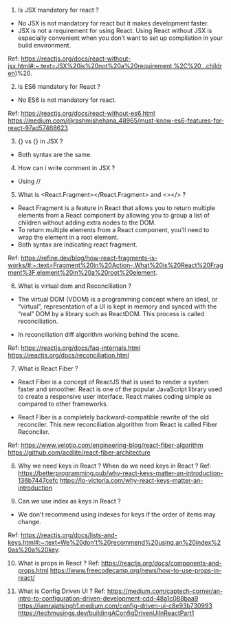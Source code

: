1. Is JSX mandatory for react ?
- No JSX is not mandatory for react but it makes development faster.
- JSX is not a requirement for using React. Using React without JSX is especially convenient when you don’t want to set up compilation in your build environment.

Ref: 
https://reactjs.org/docs/react-without-jsx.html#:~:text=JSX%20is%20not%20a%20requirement,%2C%20...children)%20.

2. Is ES6 mandatory for React ?
- No ES6 is not mandatory for react.

Ref:
https://reactjs.org/docs/react-without-es6.html
https://medium.com/@rashmishehana_48965/must-know-es6-features-for-react-97ad57468623

3. {<TitleComponent/>} vs {<TitleComponent></TitleComponent>} in JSX ?
- Both syntax are the same.

4. How can i write comment in JSX ?
- Using //

5. What is <React.Fragment></React.Fragment> and <></> ?
- React Fragment is a feature in React that allows you to return multiple elements from a React component by allowing you to group a list of children without adding extra nodes to the DOM. 
- To return multiple elements from a React component, you'll need to wrap the element in a root element.
- Both syntax are indicating react fragment.

Ref:
https://refine.dev/blog/how-react-fragments-is-works/#:~:text=Fragment%20in%20Action-,What%20is%20React%20Fragment%3F,element%20in%20a%20root%20element.

6. What is virtual dom and  Reconciliation ?
- The virtual DOM (VDOM) is a programming concept where an ideal, or “virtual”, representation of a UI is kept in memory and synced with the “real” DOM by a library such as ReactDOM. This process is called reconciliation.

- In reconciliation diff algorithm working behind the scene.

Ref:
https://reactjs.org/docs/faq-internals.html
https://reactjs.org/docs/reconciliation.html

7. What is React Fiber ?
- React Fiber is a concept of ReactJS that is used to render a system faster and smoother. React is one of the popular JavaScript library used to create a responsive user interface. React makes coding simple as compared to other frameworks.

- React Fiber is a completely backward-compatible rewrite of the old reconciler. This new reconciliation algorithm from React is called Fiber Reconciler.

Ref:
https://www.velotio.com/engineering-blog/react-fiber-algorithm
https://github.com/acdlite/react-fiber-architecture

8. Why we need keys in React ? When do we need keys in React ?
Ref:
https://betterprogramming.pub/why-react-keys-matter-an-introduction-136b7447cefc
https://lo-victoria.com/why-react-keys-matter-an-introduction

9. Can we use index as keys in React ?
- We don't recommend using indexes for keys if the order of items may change.

Ref:
https://reactjs.org/docs/lists-and-keys.html#:~:text=We%20don't%20recommend%20using,an%20index%20as%20a%20key.

10. What is props in React ?
Ref:
https://reactjs.org/docs/components-and-props.html
https://www.freecodecamp.org/news/how-to-use-props-in-react/

11. What is Config Driven UI ?
Ref:
https://medium.com/captech-corner/an-intro-to-configuration-driven-development-cdd-48a1c088baa9
https://iamrajatsingh1.medium.com/config-driven-ui-c8e93b730993
https://techmusings.dev/buildingAConfigDrivenUiInReactPart1





